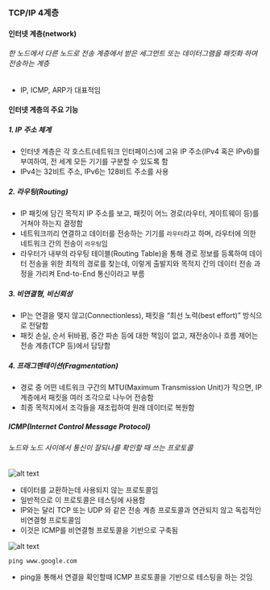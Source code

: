 ### TCP/IP 4계층

#### 인터넷 계층(network)

###### 한 노드에서 다른 노드로 전송 계층에서 받은 세그먼트 또는 데이터그램을 패킷화 하여 전송하는 계층

- IP, ICMP, ARP가 대표적임

#### 인터넷 계층의 주요 기능

##### 1. IP 주소 체계

- 인터넷 계층은 각 호스트(네트워크 인터페이스)에 고유 IP 주소(IPv4 혹은 IPv6)를 부여하여, 전 세계 모든 기기를 구분할 수 있도록 함
- IPv4는 32비트 주소, IPv6는 128비트 주소를 사용

##### 2. 라우팅(Routing)

- IP 패킷에 담긴 목적지 IP 주소를 보고, 패킷이 어느 경로(라우터, 게이트웨이 등)를 거쳐야 하는지 결정함
- 네트워크끼리 연결하고 데이터를 전송하는 기기를 `라우터`라고 하며, 라우터에 의한 네트워크 간의 전송이 `라우팅`임
- 라우터가 내부의 라우팅 테이블(Routing Table)을 통해 경로 정보를 등록하여 데이터 전송을 위한 최적의 경로를 찾는데, 이렇게 출발지와 목적지 간의 데이터 전송 과정을 가리켜 End-to-End 통신이라고 부름

##### 3. 비연결형, 비신뢰성

- IP는 연결을 맺지 않고(Connectionless), 패킷을 “최선 노력(best effort)” 방식으로 전달함
- 패킷 손실, 순서 뒤바뀜, 중간 파손 등에 대한 책임이 없고, 재전송이나 흐름 제어는 전송 계층(TCP 등)에서 담당함

##### 4. 프래그멘테이션(Fragmentation)

- 경로 중 어떤 네트워크 구간의 MTU(Maximum Transmission Unit)가 작으면, IP 계층에서 패킷을 여러 조각으로 나누어 전송함
- 최종 목적지에서 조각들을 재조립하여 원래 데이터로 복원함

##### ICMP(Internet Control Message Protocol)

###### 노드와 노드 사이에서 통신이 잘되나를 확인할 때 쓰는 프로토콜

![alt text](<스크린샷 2024-12-29 오후 3.19.57.png>)

- 데이터를 교환하는데 사용되지 않는 프로토콜임
- 일반적으로 이 프로토콜은 테스팅에 사용함
- IP와는 달리 TCP 또는 UDP 와 같은 전송 계층 프로토콜과 연관되지 않고 독립적인 비연결형 프로토콜임
- 이것은 ICMP를 비연결형 프로토콜을 기반으로 구축됨

![alt text](<스크린샷 2024-12-29 오후 3.22.24.png>)

`ping www.google.com`

- ping을 통해서 연결을 확인할때 ICMP 프로토콜을 기반으로 테스팅을 하는 것임
